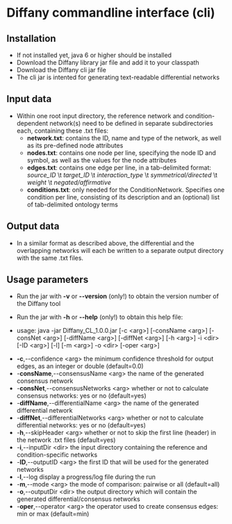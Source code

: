 # Diffany commandline interface (cli) ####
## Installation ####
 - If not installed yet, java 6 or higher should be installed 
 - Download the Diffany library jar file and add it to your classpath
 - Download the Diffany cli jar file
 - The cli jar is intented for generating text-readable differential networks

## Input data ####
 - Within one root input directory, the reference network and condition-dependent network(s) need to be defined in separate subdirectories each, containing these .txt files:
   + **network.txt**: contains the ID, name and type of the network, as well as its pre-defined node attributes
   + **nodes.txt**: contains one node per line, specifying the node ID and symbol, as well as the values for the node attributes
   + **edges.txt**: contains one edge per line, in a tab-delimited format: *source\_ID* \t *target\_ID* \t *interaction\_type* \t *symmetrical/directed* \t *weight* \t *negated/affirmative*
   + **conditions.txt**: only needed for the ConditionNetwork. Specifies one condition per line, consisting of its description and an (optional) list of tab-delimited ontology terms
   
## Output data ####
 - In a similar format as described above, the differential and the overlapping networks will each be written to a separate output directory with the same .txt files.

## Usage parameters ####
 - Run the jar with **-v** or **--version** (only!) to obtain the version number of the Diffany tool
 - Run the jar with **-h** or **--help** (only!) to obtain this help file:
 
 - usage: java -jar Diffany_CL_1.0.0.jar [-c \<arg\>] [-consName \<arg\>] [-consNet \<arg\>] [-diffName \<arg\>] [-diffNet \<arg\>] [-h \<arg\>] -i \<dir\> [-ID \<arg\>] [-l] [-m \<arg\>] -o \<dir\> [-oper \<arg\>]
 + **-c**,--confidence \<arg\>                   the minimum confidence threshold for output edges, as an integer or double (default=0.0)
 + -**consName**,--consensusName \<arg\>         the name of the generated consensus network
 + -**consNet**,--consensusNetworks \<arg\>      whether or not to calculate consensus networks: yes or no (default=yes)
 + -**diffName**,--differentialName \<arg\>      the name of the generated differential network
 + -**diffNet**,--differentialNetworks \<arg\>   whether or not to calculate differential networks: yes or no (default=yes)
 + -**h**,--skipHeader \<arg\>                   whether or not to skip the first line (header) in the network .txt files (default=yes)
 + -**i**,--inputDir \<dir\>                     the input directory containing the reference and condition-specific networks
 + -**ID**,--outputID \<arg\>                    the first ID that will be used for the generated networks
 + -**l**,--log                                display a progress/log file during the run
 + -**m**,--mode \<arg\>                         the mode of comparison: pairwise or all (default=all)
 + -**o**,--outputDir \<dir\>                    the output directory which will contain the generated differential/consensus networks
 + -**oper**,--operator \<arg\>                  the operator used to create consensus edges: min or max (default=min)
 
